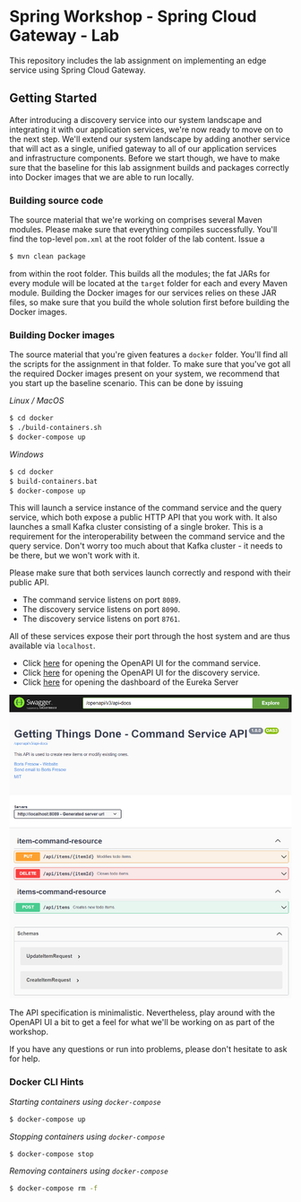 # Spring Workshop - Spring Cloud Gateway - Lab

This repository includes the lab assignment on implementing an edge service using Spring Cloud Gateway.

## Getting Started

After introducing a discovery service into our system landscape and integrating it with our application services, we're now ready to move on to the next step. We'll extend our system landscape by adding another service that will act as a single, unified gateway to all of our application services and infrastructure components. Before we start though, we have to make sure that the baseline for this lab assignment builds and packages correctly into Docker images that we are able to run locally.

### Building source code

The source material that we're working on comprises several Maven modules. Please make sure that everything compiles successfully. You'll find the top-level `pom.xml` at the root folder of the lab content. Issue a

```bash
$ mvn clean package
```

from within the root folder. This builds all the modules; the fat JARs for every module will be located at the `target` folder for each and every Maven module. Building the Docker images for our services relies on these JAR files, so make sure that you build the whole solution first before building the Docker images.

### Building Docker images

The source material that you're given features a `docker` folder. You'll find all the scripts for the assignment in that folder. To make sure that you've got all the required Docker images present on your system, we recommend that you start up the baseline scenario. This can be done by issuing

*Linux / MacOS*

```bash
$ cd docker
$ ./build-containers.sh
$ docker-compose up
```

*Windows*

```bash
$ cd docker
$ build-containers.bat
$ docker-compose up
```

This will launch a service instance of the command service and the query service, which both expose a public HTTP API that you work with. It also launches a small Kafka cluster consisting of a single broker. This is a requirement for the interoperability between the command service and the query service. Don't worry too much about that Kafka cluster - it needs to be there, but we won't work with it.

Please make sure that both services launch correctly and respond with their public API.

* The command service listens on port `8089`.
* The discovery service listens on port `8090`.
* The discovery service listens on port `8761`.

All of these services expose their port through the host system and are thus available via `localhost`.

* Click [here](http://localhost:8089/openapi/swagger-ui.html) for opening the OpenAPI UI for the command service.
* Click [here](http://localhost:8090/openapi/swagger-ui.html) for opening the OpenAPI UI for the discovery service.
* Click [here](http://localhost:8761/eureka) for opening the dashboard of the Eureka Server

![OpenAPI UI for Command Service](static/openapi-ui-command-service.png)

The API specification is minimalistic. Nevertheless, play around with the OpenAPI UI a bit to get a feel for what we'll be working on as part of the workshop.

If you have any questions or run into problems, please don't hesitate to ask for help.

### Docker CLI Hints

*Starting containers using `docker-compose`*

```bash
$ docker-compose up
```

*Stopping containers using `docker-compose`*

```bash
$ docker-compose stop
```

*Removing containers using `docker-compose`*

```bash
$ docker-compose rm -f
```
